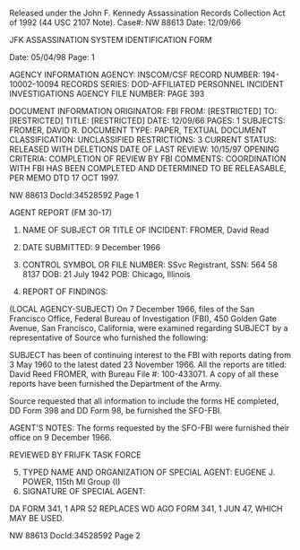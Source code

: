 Released under the John F. Kennedy
Assassination Records Collection Act of
1992 (44 USC 2107 Note). Case#: NW
88613 Date: 12/09/66

JFK ASSASSINATION SYSTEM
IDENTIFICATION FORM

Date: 05/04/98
Page: 1

AGENCY INFORMATION
AGENCY: INSCOM/CSF
RECORD NUMBER: 194-10002-10094
RECORDS SERIES: DOD-AFFILIATED PERSONNEL INCIDENT INVESTIGATIONS
AGENCY FILE NUMBER: PAGE 393

DOCUMENT INFORMATION
ORIGINATOR: FBI
FROM: [RESTRICTED]
TO: [RESTRICTED]
TITLE: [RESTRICTED]
DATE: 12/09/66
PAGES: 1
SUBJECTS: FROMER, DAVID R.
DOCUMENT TYPE: PAPER, TEXTUAL DOCUMENT
CLASSIFICATION: UNCLASSIFIED
RESTRICTIONS: 3
CURRENT STATUS: RELEASED WITH DELETIONS
DATE OF LAST REVIEW: 10/15/97
OPENING CRITERIA: COMPLETION OF REVIEW BY FBI
COMMENTS: COORDINATION WITH FBI HAS BEEN COMPLETED AND
DETERMINED TO BE RELEASABLE, PER MEMO DTD 17 OCT 1997.

NW 88613 DocId:34528592 Page 1

AGENT REPORT
(FM 30-17)

1. NAME OF SUBJECT OR TITLE OF INCIDENT: FROMER, David Read
2. DATE SUBMITTED: 9 December 1966
3. CONTROL SYMBOL OR FILE NUMBER:
SSvc Registrant, SSN: 564 58 8137
DOB: 21 July 1942
POB: Chicago, Illinois

4. REPORT OF FINDINGS:

(LOCAL AGENCY-SUBJECT) On 7 December 1966, files of the San Francisco
Office, Federal Bureau of Investigation (FBI), 450 Golden Gate Avenue, San
Francisco, California, were examined regarding SUBJECT by a representative of
Source who furnished the following:

SUBJECT has been of continuing interest to the FBI with reports dating
from 3 May 1960 to the latest dated 23 November 1966. All the reports are
titled: David Reed FROMER, with Bureau File #: 100-433071. A copy of all
these reports have been furnished the Department of the Army.

Source requested that all information to include the forms HE
completed, DD Form 398 and DD Form 98, be furnished the SFO-FBI.

AGENT'S NOTES: The forms requested by the SFO-FBI were furnished
their office on 9 December 1966.

REVIEWED BY FRIJFK TASK FORCE

5. TYPED NAME AND ORGANIZATION OF SPECIAL AGENT: EUGENE J. POWER, 115th MI Group (I)
6. SIGNATURE OF SPECIAL AGENT:

DA FORM 341, 1 APR 52 REPLACES WD AGO FORM 341, 1 JUN 47, WHICH MAY BE USED.

NW 88613 DocId:34528592 Page 2
